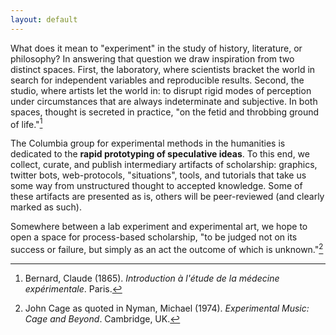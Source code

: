 ```yaml
---
layout: default
---
```


What does it mean to "experiment" in the study of history, literature, or philosophy? In answering that question we draw inspiration from two distinct spaces. First, the laboratory, where scientists bracket the world in search for independent variables and reproducible results. Second, the studio, where artists let the world in: to disrupt rigid modes of perception under circumstances that are always indeterminate and subjective. In both spaces, thought is secreted in practice, "on the fetid and throbbing ground of life."[^LN1]

The Columbia group for experimental methods in the humanities is dedicated to the **rapid prototyping of speculative ideas**. To this end, we collect, curate, and publish intermediary artifacts of scholarship: graphics, twitter bots, web-protocols, "situations", tools, and tutorials that take us some way from unstructured thought to accepted knowledge. Some of these artifacts are presented as is, others will be peer-reviewed (and clearly marked as such).

Somewhere between a lab experiment and experimental art, we hope to open a space for process-based scholarship, "to be judged not on its success or failure, but simply as an act the outcome of which is unknown."[^LN2]

[^LN1]: Bernard, Claude (1865). *Introduction à l'étude de la médecine expérimentale*. Paris.
[^LN2]: John Cage as quoted in Nyman, Michael (1974). *Experimental Music: Cage and Beyond*. Cambridge, UK.

